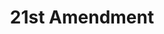 ---
title: "21st Amendment"
url: /indianapolis/21st-amendment-kentucky-avenue/
shop: Spirituosen
---